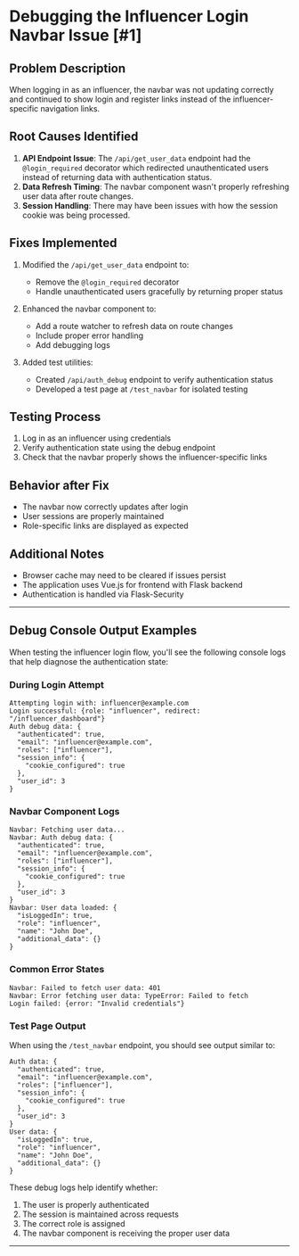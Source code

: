 # Debugging the Influencer Login Navbar Issue [#1]

## Problem Description
When logging in as an influencer, the navbar was not updating correctly and continued to show login and register links instead of the influencer-specific navigation links.

## Root Causes Identified
1. **API Endpoint Issue**: The `/api/get_user_data` endpoint had the `@login_required` decorator which redirected unauthenticated users instead of returning data with authentication status.
2. **Data Refresh Timing**: The navbar component wasn't properly refreshing user data after route changes.
3. **Session Handling**: There may have been issues with how the session cookie was being processed.

## Fixes Implemented
1. Modified the `/api/get_user_data` endpoint to:
   - Remove the `@login_required` decorator
   - Handle unauthenticated users gracefully by returning proper status
   
2. Enhanced the navbar component to:
   - Add a route watcher to refresh data on route changes
   - Include proper error handling
   - Add debugging logs

3. Added test utilities:
   - Created `/api/auth_debug` endpoint to verify authentication status
   - Developed a test page at `/test_navbar` for isolated testing

## Testing Process
1. Log in as an influencer using credentials
2. Verify authentication state using the debug endpoint
3. Check that the navbar properly shows the influencer-specific links

## Behavior after Fix
- The navbar now correctly updates after login
- User sessions are properly maintained
- Role-specific links are displayed as expected

## Additional Notes
- Browser cache may need to be cleared if issues persist
- The application uses Vue.js for frontend with Flask backend
- Authentication is handled via Flask-Security

---

## Debug Console Output Examples

When testing the influencer login flow, you'll see the following console logs that help diagnose the authentication state:

### During Login Attempt
```
Attempting login with: influencer@example.com
Login successful: {role: "influencer", redirect: "/influencer_dashboard"}
Auth debug data: {
  "authenticated": true,
  "email": "influencer@example.com",
  "roles": ["influencer"],
  "session_info": {
    "cookie_configured": true
  },
  "user_id": 3
}
```

### Navbar Component Logs
```
Navbar: Fetching user data...
Navbar: Auth debug data: {
  "authenticated": true,
  "email": "influencer@example.com",
  "roles": ["influencer"],
  "session_info": {
    "cookie_configured": true
  },
  "user_id": 3
}
Navbar: User data loaded: {
  "isLoggedIn": true,
  "role": "influencer",
  "name": "John Doe",
  "additional_data": {}
}
```

### Common Error States
```
Navbar: Failed to fetch user data: 401
Navbar: Error fetching user data: TypeError: Failed to fetch
Login failed: {error: "Invalid credentials"}
```

### Test Page Output
When using the `/test_navbar` endpoint, you should see output similar to:
```
Auth data: {
  "authenticated": true,
  "email": "influencer@example.com",
  "roles": ["influencer"],
  "session_info": {
    "cookie_configured": true
  },
  "user_id": 3
}
User data: {
  "isLoggedIn": true,
  "role": "influencer",
  "name": "John Doe",
  "additional_data": {}
}
```

These debug logs help identify whether:
1. The user is properly authenticated
2. The session is maintained across requests
3. The correct role is assigned
4. The navbar component is receiving the proper user data


---

